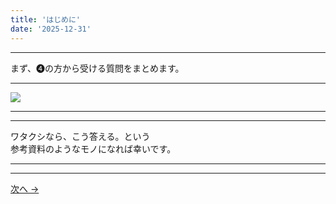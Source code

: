 ```yaml
---
title: 'はじめに'
date: '2025-12-31'
---
```

***
まず、➍の方から受ける質問をまとめます。
***
![](/images/4__.jpg)
***  
***
ワタクシなら、こう答える。という  
参考資料のようなモノになれば幸いです。
***
***
[ 次へ → ](/posts/4-01-a1)  
